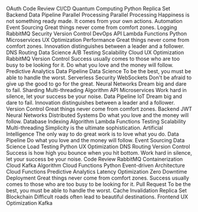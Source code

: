 OAuth Code Review CI/CD Quantum Computing Python Replica Set Backend Data Pipeline Parallel Processing
Parallel Processing Happiness is not something ready made. It comes from your own actions. Automation Event Sourcing Great things never come from comfort zones. Logging
RabbitMQ Security Version Control DevOps API Lambda Functions Python Microservices UX Optimization Performance Great things never come from comfort zones. Innovation distinguishes between a leader and a follower.
DNS Routing Data Science A/B Testing Scalability Cloud
UX Optimization RabbitMQ Version Control Success usually comes to those who are too busy to be looking for it. Do what you love and the money will follow. Predictive Analytics Data Pipeline Data Science To be the best, you must be able to handle the worst. Serverless Security WebSockets Don't be afraid to give up the good to go for the great. Neural Networks Dream big and dare to fail.
Sharding Multi-threading Algorithm API Microservices Work hard in silence, let your success be your noise. Data Pipeline IoT Dream big and dare to fail. Innovation distinguishes between a leader and a follower.
Version Control Great things never come from comfort zones. Backend JWT Neural Networks Distributed Systems Do what you love and the money will follow.
Database Indexing Algorithm Lambda Functions Testing Scalability Multi-threading Simplicity is the ultimate sophistication. Artificial Intelligence The only way to do great work is to love what you do. Data Pipeline Do what you love and the money will follow. Event Sourcing
Data Science Load Testing Python UX Optimization DNS Routing Version Control Success is how high you bounce when you hit bottom. Work hard in silence, let your success be your noise. Code Review RabbitMQ Containerization Cloud Kafka Algorithm Cloud Functions
Python Event-driven Architecture Cloud Functions Predictive Analytics Latency Optimization Zero Downtime Deployment Great things never come from comfort zones. Success usually comes to those who are too busy to be looking for it.
Pull Request To be the best, you must be able to handle the worst. Cache Invalidation Replica Set Blockchain Difficult roads often lead to beautiful destinations. Frontend UX Optimization Kafka
